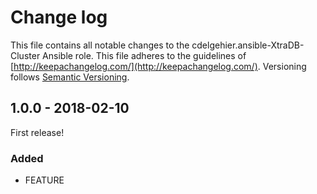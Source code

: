 # Change log

This file contains all notable changes to the cdelgehier.ansible-XtraDB-Cluster Ansible role. This file adheres to the guidelines of [http://keepachangelog.com/](http://keepachangelog.com/). Versioning follows [Semantic Versioning](http://semver.org/).

## 1.0.0 - 2018-02-10

First release!

### Added

- FEATURE

